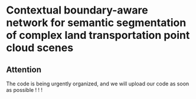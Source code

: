 # Contextual boundary-aware network for semantic segmentation of complex land transportation point cloud scenes
## Attention
The code is being urgently organized, and we will upload our code as soon as possible ! ! !
